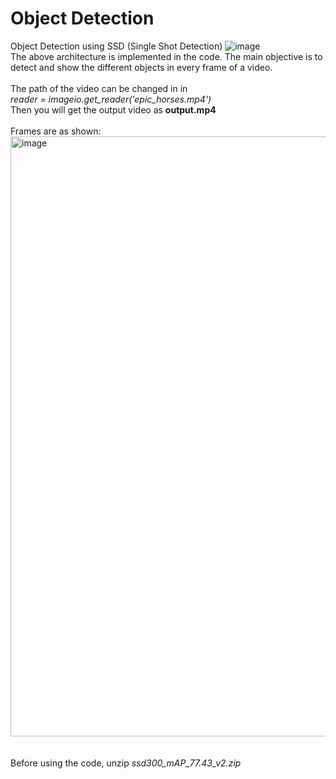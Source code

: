 # Object Detection
 Object Detection using SSD (Single Shot Detection)
![image](https://github.com/hanvik05/Object-Detection/assets/16571807/18345318-e0e0-4bb9-8a12-07affc0eb791)
<br />
The above architecture is implemented in the code.
The main objective is to detect and show the different objects in every frame of a video.
<br />
<br />
The path of the video can be changed in in 
<br />
_reader = imageio.get_reader('epic_horses.mp4')_
<br />
Then you will get the output video as **output.mp4**
<br />
<br />
Frames are as shown:
<br />
<img width="960" alt="image" src="https://github.com/hanvik05/Object-Detection/assets/16571807/ad734994-8cc3-4dbd-8392-2065ccd9521b">
<br />
<br />
<br />
Before using the code, unzip *ssd300_mAP_77.43_v2.zip*
